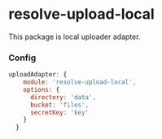 # **resolve-upload-local**

This package is local uploader adapter.

### Config
```js
uploadAdapter: {
    module: 'resolve-upload-local',
    options: {
      directory: 'data',
      bucket: 'files',
      secretKey: 'key'
    }
  }
```
